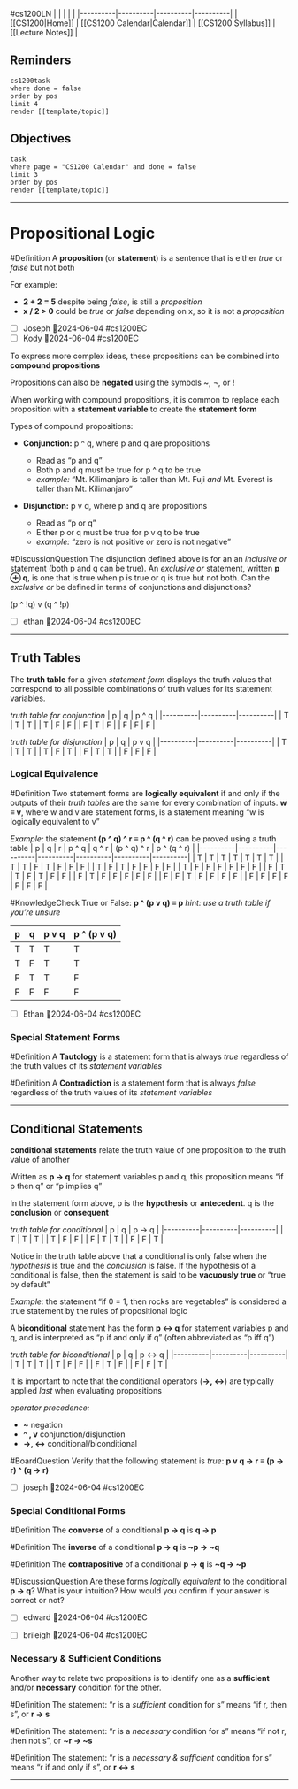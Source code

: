 #cs1200LN
|  |  |  |  |
|----------|----------|----------|----------|
| [[CS1200|Home]] | [[CS1200 Calendar|Calendar]] | [[CS1200 Syllabus]] | [[Lecture Notes]] |


## Reminders

```query
cs1200task
where done = false
order by pos
limit 4
render [[template/topic]]
```

## Objectives

```query
task
where page = "CS1200 Calendar" and done = false
limit 3
order by pos
render [[template/topic]]
```
---

# Propositional Logic

#Definition A **proposition** (or **statement**) is a sentence that is either _true_ or _false_ but not both

For example:
* **2 + 2 = 5**  despite being _false_, is still a _proposition_
* **x / 2 > 0**  could be _true_ or _false_ depending on x, so it is not a _proposition_

* [ ] Joseph  📅2024-06-04 #cs1200EC
* [ ] Kody  📅2024-06-04 #cs1200EC

To express more complex ideas, these propositions can be combined into **compound propositions**

Propositions can also be **negated** using the symbols ~, ¬, or !

When working with compound propositions, it is common to replace each proposition with a **statement variable** to create the **statement form**

Types of compound propositions:
* **Conjunction:** p ^ q, where p and q are propositions
  * Read as “p and q”
  * Both p and q must be true for p ^ q to be true
  * _example:_ “Mt. Kilimanjaro is taller than Mt. Fuji _and_ Mt. Everest is taller than Mt. Kilimanjaro”
    
* **Disjunction:** p v q, where p and q are propositions
  * Read as “p or q”
  * Either p or q must be true for p v q to be true
  * _example:_ “zero is not positive _or_ zero is not negative”

#DiscussionQuestion The disjunction defined above is for an an _inclusive or_ statement (both p and q can be true). An _exclusive or_ statement, written **p ⊕ q**, is one that is true when p is true or q is true but not both. Can the _exclusive or_ be defined in terms of conjunctions and disjunctions?

(p ^ !q) v (q ^ !p)

* [ ] ethan  📅2024-06-04 #cs1200EC

---

## Truth Tables

The **truth table** for a given _statement form_ displays the truth values that correspond to all possible combinations of truth values for its statement variables.

_truth table for conjunction_
| p | q | p ^ q |
|----------|----------|----------|
| T | T | T |
| T | F | F |
| F | T | F |
| F | F | F |

_truth table for disjunction_
| p | q | p v q |
|----------|----------|----------|
| T | T | T |
| T | F | T |
| F | T | T |
| F | F | F |

### Logical Equivalence

#Definition Two statement forms are **logically equivalent** if and only if the outputs of their _truth tables_ are the same for every combination of inputs. **w ≡ v**, where w and v are statement forms, is a statement meaning “w is logically equivalent to v”

_Example:_ the statement **(p ^ q) ^ r ≡ p ^ (q ^ r)** can be proved using a truth table
| p | q | r | p ^ q | q ^ r | (p ^ q) ^ r | p ^ (q ^ r) |
|----------|----------|----------|----------|----------|----------|----------|
| T | T | T | T | T | T | T |
| T | T | F | T | F | F | F |
| T | F | T | F | F | F | F |
| T | F | F | F | F | F | F |
| F | T | T | F | T | F | F | 
| F | T | F | F | F | F | F |
| F | F | T | F | F | F | F |
| F | F | F | F | F | F | F |

#KnowledgeCheck True or False: **p ^ (p v q) ≡ p**
_hint: use a truth table if you’re unsure_

| p | q | p v q | p ^ (p v q) |
|----------|----------|----------|----------|
| T | T | T | T |
| T | F | T | T |
| F | T | T | F |
| F | F | F | F |

* [ ] Ethan  📅2024-06-04 #cs1200EC

### Special Statement Forms

#Definition A **Tautology** is a statement form that is always _true_ regardless of the truth values of its _statement variables_

#Definition A **Contradiction** is a statement form that is always _false_ regardless of the truth values of its _statement variables_

---
 
## Conditional Statements

**conditional statements** relate the truth value of one proposition to the truth value of another

Written as **p -> q** for statement variables p and q, this proposition means “if p then q” or “p implies q”

In the statement form above, p is the **hypothesis** or **antecedent**.
q is the **conclusion** or **consequent**

_truth table for conditional_
| p | q | p -> q |
|----------|----------|----------|
| T | T | T |
| T | F | F |
| F | T | T |
| F | F | T |

Notice in the truth table above that a conditional is only false when the _hypothesis_ is true and the _conclusion_ is false. If the hypothesis of a conditional is false, then the statement is said to be **vacuously true** or “true by default”

_Example:_ the statement “if 0 = 1, then rocks are vegetables” is considered a true statement by the rules of propositional logic

A **biconditional** statement has the form **p <-> q** for statement variables p and q, and is interpreted as “p if and only if q” (often abbreviated as “p iff q”)

_truth table for biconditional_
| p | q | p <-> q |
|----------|----------|----------|
| T | T | T |
| T | F | F |
| F | T | F |
| F | F | T |

It is important to note that the conditional operators (**->, <->**) are typically applied _last_ when evaluating propositions

_operator precedence:_
* **~** negation
* **^ , v** conjunction/disjunction 
* **->, <->** conditional/biconditional

#BoardQuestion Verify that the following statement is _true_: 
**p v q -> r ≡ (p -> r) ^ (q -> r)**

* [ ] joseph  📅2024-06-04 #cs1200EC

### Special Conditional Forms

#Definition The **converse** of a conditional **p -> q** is **q -> p**

#Definition The **inverse** of a conditional **p -> q** is **~p -> ~q**

#Definition The **contrapositive** of a conditional **p -> q** is **~q -> ~p**

#DiscussionQuestion Are these forms _logically equivalent_ to the conditional **p -> q**? What is your intuition? How would you confirm if your answer is correct or not?

* [ ] edward  📅2024-06-04 #cs1200EC
* [ ] brileigh  📅2024-06-04 #cs1200EC


### Necessary & Sufficient Conditions

Another way to relate two propositions is to identify one as a **sufficient** and/or **necessary** condition for the other.

#Definition The statement: “r is a _sufficient_ condition for s”
means “if r, then s”, or **r -> s**

#Definition The statement: “r is a _necessary_ condition for s”
means “if not r, then not s”, or **~r -> ~s**

#Definition The statement: “r is a _necessary & sufficient_ condition for s” means “r if and only if s”, or **r <-> s**

---
